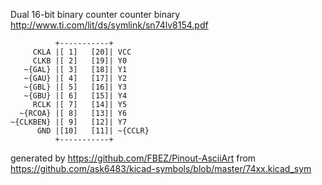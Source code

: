 Dual 16-bit binary counter
counter binary
http://www.ti.com/lit/ds/symlink/sn74lv8154.pdf


	          +-----------+
	     CKLA |[ 1]   [20]| VCC
	     CLKB |[ 2]   [19]| Y0
	   ~{GAL} |[ 3]   [18]| Y1
	   ~{GAU} |[ 4]   [17]| Y2
	   ~{GBL} |[ 5]   [16]| Y3
	   ~{GBU} |[ 6]   [15]| Y4
	     RCLK |[ 7]   [14]| Y5
	  ~{RCOA} |[ 8]   [13]| Y6
	~{CLKBEN} |[ 9]   [12]| Y7
	      GND |[10]   [11]| ~{CCLR}
	          +-----------+


generated by https://github.com/FBEZ/Pinout-AsciiArt from https://github.com/ask6483/kicad-symbols/blob/master/74xx.kicad_sym